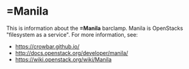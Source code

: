 # =Manila

This is information about the **=Manila** barclamp. Manila is OpenStacks "filesystem as a service". For more information, see:

* https://crowbar.github.io/
* http://docs.openstack.org/developer/manila/
* https://wiki.openstack.org/wiki/Manila
